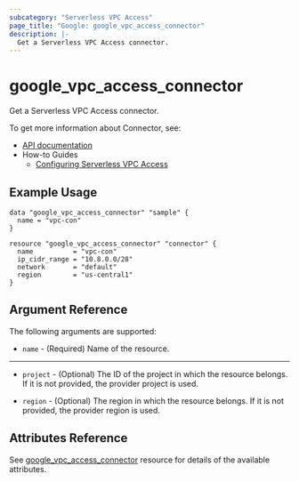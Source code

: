 ```yaml
---
subcategory: "Serverless VPC Access"
page_title: "Google: google_vpc_access_connector"
description: |-
  Get a Serverless VPC Access connector.
---
```


# google\_vpc\_access\_connector

Get a Serverless VPC Access connector.

To get more information about Connector, see:

* [API documentation](https://cloud.google.com/vpc/docs/reference/vpcaccess/rest/v1/projects.locations.connectors)
* How-to Guides
    * [Configuring Serverless VPC Access](https://cloud.google.com/vpc/docs/configure-serverless-vpc-access)

## Example Usage

```hcl
data "google_vpc_access_connector" "sample" {
  name = "vpc-con"
}

resource "google_vpc_access_connector" "connector" {
  name          = "vpc-con"
  ip_cidr_range = "10.8.0.0/28"
  network       = "default"
  region        = "us-central1"
}
```

## Argument Reference

The following arguments are supported:

* `name` - (Required) Name of the resource.

- - -

* `project` - (Optional) The ID of the project in which the resource belongs. If it
    is not provided, the provider project is used.

* `region` - (Optional) The region in which the resource belongs. If it
    is not provided, the provider region is used.

## Attributes Reference

See [google_vpc_access_connector](https://registry.terraform.io/providers/hashicorp/google/latest/docs/resources/vpc_access_connector) resource for details of the available attributes.

